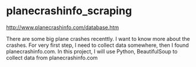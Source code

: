 # planecrashinfo_scraping
http://www.planecrashinfo.com/database.htm

There are some big plane crashes recenttly. I want to know more about the crashes.
For very first step, I need to collect data somewhere, then I found planecrashinfo.com.
In this project, I will use Python, BeautifulSoup to collect data from  planecrashinfo.com

